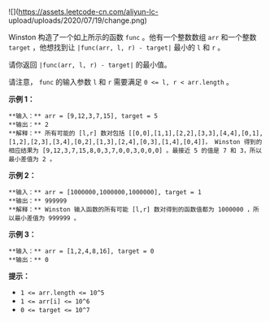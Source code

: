 ![](https://assets.leetcode-cn.com/aliyun-lc-
upload/uploads/2020/07/19/change.png)

Winston 构造了一个如上所示的函数 `func` 。他有一个整数数组 `arr` 和一个整数 `target` ，他想找到让 `|func(arr,
l, r) - target|` 最小的 `l` 和 `r` 。

请你返回 `|func(arr, l, r) - target|` 的最小值。

请注意， `func` 的输入参数 `l` 和 `r` 需要满足 `0 <= l, r < arr.length` 。



**示例 1：**

    
    
    **输入：** arr = [9,12,3,7,15], target = 5
    **输出：** 2
    **解释：** 所有可能的 [l,r] 数对包括 [[0,0],[1,1],[2,2],[3,3],[4,4],[0,1],[1,2],[2,3],[3,4],[0,2],[1,3],[2,4],[0,3],[1,4],[0,4]]， Winston 得到的相应结果为 [9,12,3,7,15,8,0,3,7,0,0,3,0,0,0] 。最接近 5 的值是 7 和 3，所以最小差值为 2 。
    

**示例 2：**

    
    
    **输入：** arr = [1000000,1000000,1000000], target = 1
    **输出：** 999999
    **解释：** Winston 输入函数的所有可能 [l,r] 数对得到的函数值都为 1000000 ，所以最小差值为 999999 。
    

**示例 3：**

    
    
    **输入：** arr = [1,2,4,8,16], target = 0
    **输出：** 0
    



**提示：**

  * `1 <= arr.length <= 10^5`
  * `1 <= arr[i] <= 10^6`
  * `0 <= target <= 10^7`

